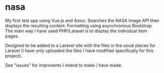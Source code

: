 # nasa

My first test app using Vue.js and Axios. Searches the NASA Image API then displays the resulting content. Formatting using asynchronous Bootstrap. The main way I have used PHP/Laravel is to display the individual item pages.

Designed to be added to a Laravel site with the files in the usual places for Laravel (I have only uploaded the files I have modified specifically for this project).

See "issues" for improvents I intend to make / have made.
